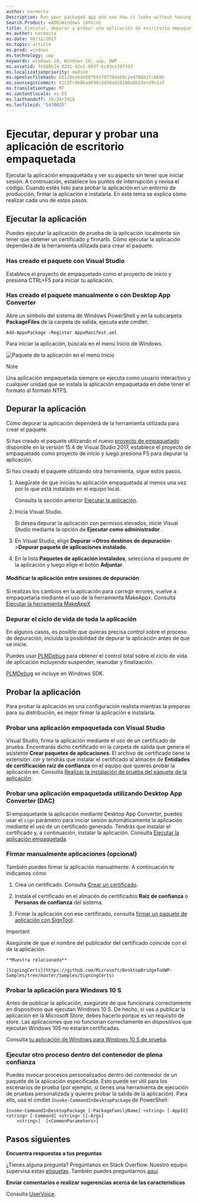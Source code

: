 ```yaml
---
author: normesta
Description: Run your packaged app and see how it looks without having to sign it. Then, set breakpoints and step through code. When you're ready to test your app in a production environment, sign your app and then install it.
Search.Product: eADQiWindows 10XVcnh
title: Ejecutar, depurar y probar una aplicación de escritorio empaquetada (Puente de dispositivo de escritorio)
ms.author: normesta
ms.date: 08/31/2017
ms.topic: article
ms.prod: windows
ms.technology: uwp
keywords: windows 10, Windows 10, uwp, UWP
ms.assetid: f45d8b14-02d1-42e1-98df-6c03ce397fd3
ms.localizationpriority: medium
ms.openlocfilehash: b5110eebde087593f07704e89c2e4708b2fcbb8b
ms.sourcegitcommit: 82c3fc0b06ad490c3456ad18180a6b23ecd9c1a7
ms.translationtype: MT
ms.contentlocale: es-ES
ms.lasthandoff: 10/24/2018
ms.locfileid: "5470825"
---
```

# <a name="run-debug-and-test-a-packaged-desktop-application"></a>Ejecutar, depurar y probar una aplicación de escritorio empaquetada

Ejecutar la aplicación empaquetada y ver su aspecto sin tener que iniciar sesión. A continuación, establece los puntos de interrupción y revisa el código. Cuando estés listo para probar la aplicación en un entorno de producción, firmar la aplicación e instalarla. En este tema se explica cómo realizar cada uno de estos pasos.

<a id="run-app" />

## <a name="run-your-application"></a>Ejecutar la aplicación

Puedes ejecutar la aplicación de prueba de la aplicación localmente sin tener que obtener un certificado y firmarlo. Cómo ejecutar la aplicación dependerá de la herramienta utilizada para crear el paquete.

### <a name="you-created-the-package-by-using-visual-studio"></a>Has creado el paquete con Visual Studio

Establece el proyecto de empaquetado como el proyecto de inicio y presiona CTRL+F5 para iniciar tu aplicación.

### <a name="you-created-the-package-manually-or-by-using-the-desktop-app-converter"></a>Has creado el paquete manualmente o con Desktop App Converter

Abre un símbolo del sistema de Windows PowerShell y en la subcarpeta **PackageFiles** de la carpeta de salida, ejecuta este cmdlet:

```
Add-AppxPackage –Register AppxManifest.xml
```
Para iniciar la aplicación, búscala en el menú Inicio de Windows.

![Paquete de la aplicación en el menú Inicio](images/desktop-to-uwp/converted-app-installed.png)

> [!NOTE]
> Una aplicación empaquetada siempre se ejecuta como usuario interactivo y cualquier unidad que se instala la aplicación empaquetada en debe tener el formato al formato NTFS.

## <a name="debug-your-app"></a>Depurar la aplicación

Cómo depurar la aplicación dependerá de la herramienta utilizada para crear el paquete.

Si has creado el paquete utilizando el nuevo [proyecto de empaquetado](desktop-to-uwp-packaging-dot-net.md#new-packaging-project) disponible en la versión 15.4 de Visual Studio 2017, establece el proyecto de empaquetado como proyecto de inicio y luego presiona F5 para depurar la aplicación.

Si has creado el paquete utilizando otra herramienta, sigue estos pasos.

1. Asegúrate de que inicias tu aplicación empaquetada al menos una vez por lo que está instalado en el equipo local.

   Consulta la sección anterior [Ejecutar la aplicación](#run-app).

2. Inicia Visual Studio.

   Si desea depurar la aplicación con permisos elevados, inicie Visual Studio mediante la opción de **Ejecutar como administrador** .

3. En Visual Studio, elige **Depurar**->**Otros destinos de depuración**->**Depurar paquete de aplicaciones instalado**.

4. En la lista **Paquetes de aplicación instalados**, selecciona el paquete de la aplicación y luego elige el botón **Adjuntar**.

#### <a name="modify-your-application-in-between-debug-sessions"></a>Modificar la aplicación entre sesiones de depuración

Si realizas los cambios en la aplicación para corregir errores, vuelve a empaquetarla mediante el uso de la herramienta MakeAppx. Consulta [Ejecutar la herramienta MakeAppX](desktop-to-uwp-manual-conversion.md#make-appx)

### <a name="debug-the-entire-application-lifecycle"></a>Depurar el ciclo de vida de toda la aplicación

En algunos casos, es posible que quieras precisa control sobre el proceso de depuración, incluida la posibilidad de depurar la aplicación antes de que se inicie.

Puedes usar [PLMDebug](https://msdn.microsoft.com/library/windows/hardware/jj680085(v=vs.85).aspx) para obtener el control total sobre el ciclo de vida de aplicación incluyendo suspender, reanudar y finalización.

[PLMDebug](https://msdn.microsoft.com/library/windows/hardware/jj680085(v=vs.85).aspx) se incluye en Windows SDK.

## <a name="test-your-app"></a>Probar la aplicación

Para probar la aplicación en una configuración realista mientras la preparas para su distribución, es mejor firmar la aplicación e instalarla.

### <a name="test-an-application-that-you-packaged-by-using-visual-studio"></a>Probar una aplicación empaquetada con Visual Studio

Visual Studio, firma la aplicación mediante el uso de un certificado de prueba. Encontrarás dicho certificado en la carpeta de salida que genera el asistente **Crear paquetes de aplicaciones**. El archivo de certificado tiene la extensión *.cer* y tendrás que instalar el certificado al almacén de **Entidades de certificación raíz de confianza** en el equipo que quieres probar la aplicación en. Consulta [Realizar la instalación de prueba del paquete de la aplicación](../packaging/packaging-uwp-apps.md#sideload-your-app-package).

### <a name="test-an-application-that-you-packaged-by-using-the-desktop-app-converter-dac"></a>Probar una aplicación empaquetada utilizando Desktop App Converter (DAC)

Si empaquetaste la aplicación mediante Desktop App Converter, puedes usar el ``sign`` parámetro para iniciar sesión automáticamente la aplicación mediante el uso de un certificado generado. Tendrás que instalar el certificado y, a continuación, instalar la aplicación. Consulta [Ejecutar la aplicación empaquetada](desktop-to-uwp-run-desktop-app-converter.md#run-app).   


### <a name="manually-sign-apps-optional"></a>Firmar manualmente aplicaciones (opcional)

También puedes firmar la aplicación manualmente. A continuación te indicamos cómo

1. Crea un certificado. Consulta [Crear un certificado](../packaging/create-certificate-package-signing.md).

2. Instala el certificado en el almacén de certificados **Raíz de confianza** o **Personas de confianza** del sistema.

3. Firmar la aplicación con ese certificado, consulta [firmar un paquete de aplicación con SignTool](../packaging/sign-app-package-using-signtool.md).

  > [!IMPORTANT]
  > Asegúrate de que el nombre del publicador del certificado coincide con el de la aplicación.

    **Muestra relacionada**

    [SigningCerts](https://github.com/Microsoft/DesktopBridgeToUWP-Samples/tree/master/Samples/SigningCerts)


### <a name="test-your-application-for-windows-10-s"></a>Probar la aplicación para Windows 10 S

Antes de publicar la aplicación, asegúrate de que funcionará correctamente en dispositivos que ejecutan Windows 10 S. De hecho, si vas a publicar la aplicación en la Microsoft Store, debes hacerlo porque es un requisito de store. Las aplicaciones que no funcionan correctamente en dispositivos que ejecutan Windows 10S no estarán certificadas.

Consulta [tu aplicación de Windows para Windows 10 S de prueba](https://docs.microsoft.com/windows/uwp/porting/desktop-to-uwp-test-windows-s).

### <a name="run-another-process-inside-the-full-trust-container"></a>Ejecutar otro proceso dentro del contenedor de plena confianza

Puedes invocar procesos personalizados dentro del contenedor de un paquete de la aplicación especificada. Esto puede ser útil para los escenarios de prueba (por ejemplo, si tienes una herramienta de ejecución de pruebas personalizada y quieres probar la salida de la aplicación). Para ello, usa el cmdlet ```Invoke-CommandInDesktopPackage``` de PowerShell:

```CMD
Invoke-CommandInDesktopPackage [-PackageFamilyName] <string> [-AppId] <string> [-Command] <string> [[-Args]
    <string>]  [<CommonParameters>]
```

## <a name="next-steps"></a>Pasos siguientes

**Encuentra respuestas a tus preguntas**

¿Tienes alguna pregunta? Pregúntanos en Stack Overflow. Nuestro equipo supervisa estas [etiquetas](http://stackoverflow.com/questions/tagged/project-centennial+or+desktop-bridge). También puedes preguntarnos [aquí](https://social.msdn.microsoft.com/Forums/en-US/home?filter=alltypes&sort=relevancedesc&searchTerm=%5BDesktop%20Converter%5D).

**Enviar comentarios o realizar sugerencias acerca de las características**

Consulta [UserVoice](https://wpdev.uservoice.com/forums/110705-universal-windows-platform/category/161895-desktop-bridge-centennial).
